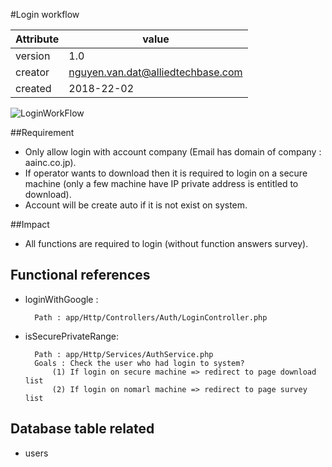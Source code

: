 #Login workflow

Attribute | value
--------- |---------
version   | 1.0
creator   | nguyen.van.dat@alliedtechbase.com
created   | 2018-22-02

![LoginWorkFlow](https://lh4.googleusercontent.com/PZfELWfsXzbGgqP7nBCayDbYqqpPcRNQSbUFJ_HH4S7wJK55S9WSkyWyd4U8UbxcsOuRfJ4kJwcjMTVZX6oyeKTTrMQIAwqjvxSEeGxZoftzOfN4ueDW2ljafTzWOhvQoogvfcy6zg)


##Requirement

* Only allow login with account company (Email has domain of company : aainc.co.jp).
* If operator wants to download then it is required to login on a secure machine (only a few machine have IP private address is entitled to download).
* Account will be create auto if it is not exist on system.

##Impact

* All functions are required to login (without function answers survey).


## Functional references

* loginWithGoogle : 

        Path : app/Http/Controllers/Auth/LoginController.php 

* isSecurePrivateRange: 

        Path : app/Http/Services/AuthService.php
        Goals : Check the user who had login to system?
            (1) If login on secure machine => redirect to page download list
            (2) If login on nomarl machine => redirect to page survey list

## Database table related
* users



